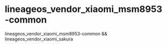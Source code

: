 # lineageos_vendor_xiaomi_msm8953-common
lineageos_vendor_xiaomi_msm8953-common && lineageos_vendor_xiaomi_sakura
